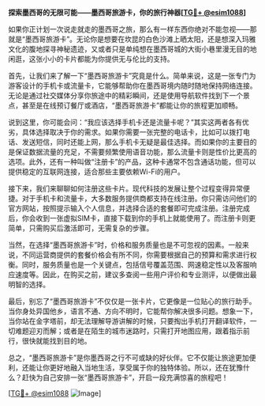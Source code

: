 **探索墨西哥的无限可能——墨西哥旅游卡，你的旅行神器[[TG💪+ @esim1088](https://t.me/s/esim1088)]**

如果你正计划一次说走就走的墨西哥之旅，那么有一样东西你绝对不能忽视——那就是“墨西哥旅游卡”。无论你是想要在坎昆的白色沙滩上晒太阳，还是想深入玛雅文化的腹地探寻神秘遗迹，又或者只是单纯想在墨西哥城的大街小巷里漫无目的地闲逛，这张小小的卡片都能为你提供无与伦比的支持。

首先，让我们来了解一下“墨西哥旅游卡”究竟是什么。简单来说，这是一张专门为游客设计的手机卡或流量卡，它能够帮助你在墨西哥境内随时随地保持网络连接。无论是通过社交媒体分享你旅途中的精彩瞬间，还是使用导航软件找到下一个景点，甚至是在线预订餐厅或酒店，“墨西哥旅游卡”都能让你的旅程更加顺畅。

说到这里，你可能会问：“我应该选择手机卡还是流量卡呢？”其实这两者各有优劣，具体选择取决于你的需求。如果你需要一张完整的电话卡，比如可以拨打电话、发送短信，同时还能上网，那么手机卡无疑是最佳选择。而如果你的主要目的是保证数据流量的充足，不需要频繁使用语音功能，那么流量卡则是性价比更高的选项。此外，还有一种叫做“注册卡”的产品，这种卡通常不包含通话功能，但可以提供稳定的互联网连接，适合那些主要依赖Wi-Fi的用户。

接下来，我们来聊聊如何注册这些卡片。现代科技的发展让整个过程变得异常便捷。对于手机卡和流量卡，大多数服务提供商都支持在线注册。你只需访问他们的官方网站，按照提示输入个人信息，并选择合适的套餐即可完成注册。注册完成后，你会收到一张虚拟SIM卡，直接下载到你的手机上就能使用了。而注册卡则更简单，只需购买后激活即可，无需复杂的步骤。

当然，在选择“墨西哥旅游卡”时，价格和服务质量也是不可忽视的因素。一般来说，不同运营商提供的套餐价格会有所不同，你需要根据自己的预算和需求进行权衡。同时，服务质量也是一个关键点，包括信号覆盖范围、网速稳定性以及客服响应速度等。因此，在购买之前，建议多查阅一些用户评价和专业测评，以便做出最明智的选择。

最后，别忘了“墨西哥旅游卡”不仅仅是一张卡片，它更像是一位贴心的旅行助手。当你身处异国他乡，语言不通、方向不明时，它能帮你解决很多问题。想象一下，当你站在金字塔前，却无法理解导游讲解的时候，只要掏出手机打开翻译软件，一切难题迎刃而解；或者是在陌生的城市迷路时，只需打开地图应用，跟着指示前行，很快就能找到目的地。

总之，“墨西哥旅游卡”是你墨西哥之行不可或缺的好伙伴。它不仅能让旅途更加便利，还能让你更好地融入当地生活，享受属于你的独特体验。所以，还在犹豫什么？赶快为自己安排一张“墨西哥旅游卡”，开启一段充满惊喜的旅程吧！

[[TG💪+ @esim1088](https://t.me/s/esim1088) ![Image](https://i.postimg.cc/4NQfJmqS/Snipaste-2025-05-13-00-14-12.png)]